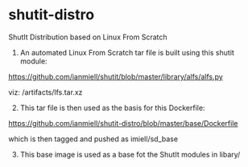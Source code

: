 shutit-distro
=============

ShutIt Distribution based on Linux From Scratch

1) An automated Linux From Scratch tar file is built using this shutit module:

https://github.com/ianmiell/shutit/blob/master/library/alfs/alfs.py

viz: /artifacts/lfs.tar.xz

2) This tar file is then used as the basis for this Dockerfile:

https://github.com/ianmiell/shutit-distro/blob/master/base/Dockerfile

which is then tagged and pushed as imiell/sd_base

3) This base image is used as a base fot the ShutIt modules in libary/
